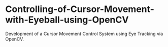 # Controlling-of-Cursor-Movement-with-Eyeball-using-OpenCV
Development of a Cursor Movement Control System using Eye Tracking via OpenCV.
